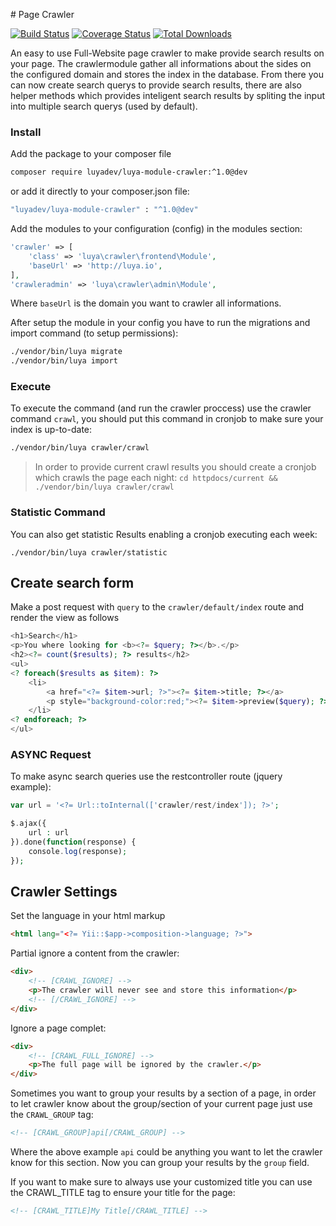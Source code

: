 # Page Crawler

[![Build Status](https://travis-ci.org/luyadev/luya-module-crawler.svg?branch=master)](https://travis-ci.org/luyadev/luya-module-crawler)
[![Coverage Status](https://coveralls.io/repos/github/luyadev/luya-module-crawler/badge.svg?branch=master)](https://coveralls.io/github/luyadev/luya-module-crawler?branch=master)
[![Total Downloads](https://poser.pugx.org/luyadev/luya-module-crawler/downloads)](https://packagist.org/packages/luyadev/luya-module-crawler)

An easy to use Full-Website page crawler to make provide search results on your page. The crawlermodule gather all informations about the sides on the configured domain and stores the index in the database. From there you can now create search querys to provide search results, there are also helper methods which provides inteligent search results by spliting the input into multiple search querys (used by default).

### Install

Add the package to your composer file

```sh
composer require luyadev/luya-module-crawler:^1.0@dev
```

or add it directly to your composer.json file:

```sh
"luyadev/luya-module-crawler" : "^1.0@dev"
```

Add the modules to your configuration (config) in the modules section:

```php
'crawler' => [
    'class' => 'luya\crawler\frontend\Module',
    'baseUrl' => 'http://luya.io',
],
'crawleradmin' => 'luya\crawler\admin\Module',
```

Where `baseUrl` is the domain you want to crawler all informations.

After setup the module in your config you have to run the migrations and import command (to setup permissions):

```sh
./vendor/bin/luya migrate
./vendor/bin/luya import
```

### Execute

To execute the command (and run the crawler proccess) use the crawler command `crawl`, you should put this command in cronjob to make sure your index is up-to-date:

```sh
./vendor/bin/luya crawler/crawl
```

> In order to provide current crawl results you should create a cronjob which crawls the page each night: `cd httpdocs/current && ./vendor/bin/luya crawler/crawl`

### Statistic Command
 
You can also get statistic Results enabling a cronjob executing each week:
 
```
./vendor/bin/luya crawler/statistic
```


Create search form
------------------

Make a post request with `query` to the `crawler/default/index` route and render the view as follows

```php
<h1>Search</h1>
<p>You where looking for <b><?= $query; ?></b>.</p>
<h2><?= count($results); ?> results</h2>
<ul>
<? foreach($results as $item): ?>
    <li>
    	<a href="<?= $item->url; ?>"><?= $item->title; ?></a>
        <p style="background-color:red;"><?= $item->preview($query); ?></p>
    </li>
<? endforeach; ?>
</ul>
```


### ASYNC Request

To make async search queries use the restcontroller route (jquery example):


```php
var url = '<?= Url::toInternal(['crawler/rest/index']); ?>';

$.ajax({
	url : url 
}).done(function(response) {
	console.log(response);
});
```

## Crawler Settings


Set the language in your html markup

```html
<html lang="<?= Yii::$app->composition->language; ?>">
```

Partial ignore a content from the crawler:

```html
<div>
	<!-- [CRAWL_IGNORE] -->
	<p>The crawler will never see and store this information</p>
	<!-- [/CRAWL_IGNORE] -->
</div>
```

Ignore a page complet:

```html
<div>
	<!-- [CRAWL_FULL_IGNORE] --> 
	<p>The full page will be ignored by the crawler.</p>
</div>
```

Sometimes you want to group your results by a section of a page, in order to let crawler know about the group/section of your current page just use the `CRAWL_GROUP` tag:

```html
<!-- [CRAWL_GROUP]api[/CRAWL_GROUP] -->
```

Where the above example `api` could be anything you want to let the crawler know for this section. Now you can group your results by the `group` field.

If you want to make sure to always use your customized title you can use the CRAWL_TITLE tag to ensure your title for the page:

```html
<!-- [CRAWL_TITLE]My Title[/CRAWL_TITLE] -->
```
